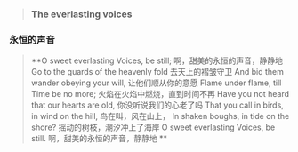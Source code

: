 > ### The everlasting voices
### 永恒的声音

> **O sweet everlasting Voices, be still;
啊，甜美的永恒的声音，静静地
Go to the guards of the heavenly fold
去天上的褶皱守卫
And bid them wander obeying your will,
让他们顺从你的意愿
Flame under flame, till Time be no more;
火焰在火焰中燃烧，直到时间不再
Have you not heard that our hearts are old,
你没听说我们的心老了吗
That you call in birds, in wind on the hill,
鸟在叫，风在山上，
In shaken boughs, in tide on the shore?
摇动的树枝，潮汐冲上了海岸
O sweet everlasting Voices, be still.
啊，甜美的永恒的声音，静静地 **
